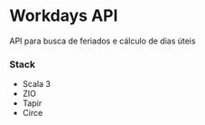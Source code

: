 # Workdays API

API para busca de feriados e cálculo de dias úteis

### Stack

<ul>
    <li>Scala 3</li>
    <li>ZIO</li>
    <li>Tapir</li>
    <li>Circe</li>
</ul>